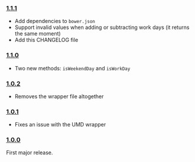 ### [1.1.1](https://github.com/jmeas/moment-business/releases/tag/v1.1.1)

- Add dependencies to `bower.json`
- Support invalid values when adding or subtracting work days (it returns the same moment)
- Add this CHANGELOG file

### [1.1.0](https://github.com/jmeas/moment-business/releases/tag/v1.1.0)

- Two new methods: `isWeekendDay` and `isWorkDay`

### [1.0.2](https://github.com/jmeas/moment-business/releases/tag/v1.0.2)

- Removes the wrapper file altogether

### [1.0.1](https://github.com/jmeas/moment-business/releases/tag/v1.0.1)

- Fixes an issue with the UMD wrapper

### [1.0.0](https://github.com/jmeas/moment-business/releases/tag/v1.0.0)

First major release.
